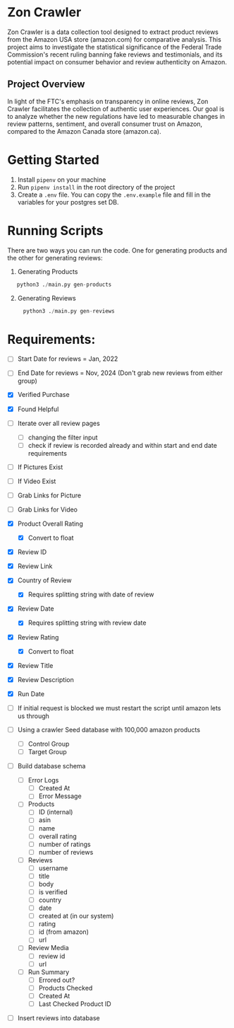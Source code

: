# Zon Crawler

Zon Crawler is a data collection tool designed to extract product reviews from the Amazon USA store (amazon.com) for comparative analysis. This project aims to investigate the statistical significance of the Federal Trade Commission's recent ruling banning fake reviews and testimonials, and its potential impact on consumer behavior and review authenticity on Amazon.

## Project Overview

In light of the FTC's emphasis on transparency in online reviews, Zon Crawler facilitates the collection of authentic user experiences. Our goal is to analyze whether the new regulations have led to measurable changes in review patterns, sentiment, and overall consumer trust on Amazon, compared to the Amazon Canada store (amazon.ca).

# Getting Started

1. Install `pipenv` on your machine
2. Run `pipenv install` in the root directory of the project
3. Create a `.env` file. You can copy the `.env.example` file and fill in the variables for your postgres set DB.

# Running Scripts

There are two ways you can run the code. One for generating products and the other for generating reviews:

1. Generating Products

```python
   python3 ./main.py gen-products
```

2. Generating Reviews

```python
     python3 ./main.py gen-reviews
```

# Requirements:

- [ ] Start Date for reviews = Jan, 2022
- [ ] End Date for reviews = Nov, 2024 (Don't grab new reviews from either group)

- [x] Verified Purchase
- [x] Found Helpful
- [ ] Iterate over all review pages
  - [ ] changing the filter input
  - [ ] check if review is recorded already and within start and end date requirements
- [ ] If Pictures Exist
- [ ] If Video Exist
- [ ] Grab Links for Picture
- [ ] Grab Links for Video
- [x] Product Overall Rating
  - [x] Convert to float
- [x] Review ID
- [x] Review Link
- [x] Country of Review
  - [x] Requires splitting string with date of review
- [x] Review Date
  - [x] Requires splitting string with review date
- [x] Review Rating
  - [x] Convert to float
- [x] Review Title
- [x] Review Description
- [x] Run Date
- [ ] If initial request is blocked we must restart the script until amazon lets us through
- [ ] Using a crawler Seed database with 100,000 amazon products
  - [ ] Control Group
  - [ ] Target Group
- [ ] Build database schema
  - [ ] Error Logs
    - [ ] Created At
    - [ ] Error Message
  - [ ] Products
    - [ ] ID (internal)
    - [ ] asin
    - [ ] name
    - [ ] overall rating
    - [ ] number of ratings
    - [ ] number of reviews
  - [ ] Reviews
    - [ ] username
    - [ ] title
    - [ ] body
    - [ ] is verified
    - [ ] country
    - [ ] date
    - [ ] created at (in our system)
    - [ ] rating
    - [ ] id (from amazon)
    - [ ] url
  - [ ] Review Media
    - [ ] review id
    - [ ] url
  - [ ] Run Summary
    - [ ] Errored out?
    - [ ] Products Checked
    - [ ] Created At
    - [ ] Last Checked Product ID
- [ ] Insert reviews into database
